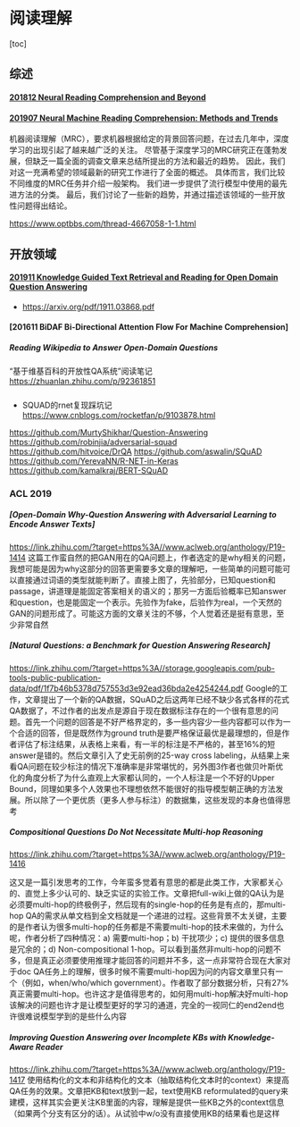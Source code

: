# 阅读理解
[toc]

## 综述
#### [201812 Neural Reading Comprehension and Beyond]()

#### [201907 Neural Machine Reading Comprehension: Methods and Trends](http://arxiv.org/abs/1907.01118)
机器阅读理解（MRC），要求机器根据给定的背景回答问题，在过去几年中，深度学习的出现引起了越来越广泛的关注。 尽管基于深度学习的MRC研究正在蓬勃发展，但缺乏一篇全面的调查文章来总结所提出的方法和最近的趋势。 因此，我们对这一充满希望的领域最新的研究工作进行了全面的概述。 具体而言，我们比较不同维度的MRC任务并介绍一般架构。 我们进一步提供了流行模型中使用的最先进方法的分类。 最后，我们讨论了一些新的趋势，并通过描述该领域的一些开放性问题得出结论。

https://www.optbbs.com/thread-4667058-1-1.html

## 开放领域
#### [201911 Knowledge Guided Text Retrieval and Reading for Open Domain Question Answering]()
 - https://arxiv.org/pdf/1911.03868.pdf


 #### [201611 BiDAF Bi-Directional Attention Flow For Machine Comprehension]

##### Reading Wikipedia to Answer Open-Domain Questions
 “基于维基百科的开放性QA系统”阅读笔记    https://zhuanlan.zhihu.com/p/92361851


##### 
- SQUAD的rnet复现踩坑记 https://www.cnblogs.com/rocketfan/p/9103878.html



https://github.com/MurtyShikhar/Question-Answering
https://github.com/robinjia/adversarial-squad
https://github.com/hitvoice/DrQA
https://github.com/aswalin/SQuAD
https://github.com/YerevaNN/R-NET-in-Keras
https://github.com/kamalkraj/BERT-SQuAD


### ACL 2019
##### [Open-Domain Why-Question Answering with Adversarial Learning to Encode Answer Texts]
https://link.zhihu.com/?target=https%3A//www.aclweb.org/anthology/P19-1414
这篇工作蛮自然的把GAN用在的QA问题上，作者选定的是why相关的问题，我想可能是因为why这部分的回答更需要多文章的理解吧，一些简单的问题可能可以直接通过词语的类型就能判断了。直接上图了，先验部分，已知question和passage，讲道理是能固定答案相关的语义的；那另一方面后验概率已知answer和question，也是能固定一个表示。先验作为fake，后验作为real，一个天然的GAN的问题形成了。可能这方面的文章关注的不够，个人觉着还是挺有意思，至少非常自然

##### [Natural Questions: a Benchmark for Question Answering Research]
https://link.zhihu.com/?target=https%3A//storage.googleapis.com/pub-tools-public-publication-data/pdf/1f7b46b5378d757553d3e92ead36bda2e4254244.pdf
Google的工作，文章提出了一个新的QA数据，SQuAD之后这两年已经不缺少各式各样的花式QA数据了，不过作者的出发点是源自于现在数据标注存在的一个很有意思的问题。首先一个问题的回答是不好严格界定的，多一些内容少一些内容都可以作为一个合适的回答，但是既然作为ground truth是要严格保证最优是最理想的，但是作者评估了标注结果，从表格上来看，有一半的标注是不严格的，甚至16%的短answer是错的。然后文章引入了史无前例的25-way cross labeling，从结果上来看QA问题在较少标注的情况下准确率是非常堪忧的，另外图3作者也做贝叶斯优化的角度分析了为什么直观上大家都认同的，一个人标注是一个不好的Upper Bound，同理如果多个人效果也不理想依然不能很好的指导模型朝正确的方法发展。所以除了一个更优质（更多人参与标注）的数据集，这些发现的本身也值得思考

##### Compositional Questions Do Not Necessitate Multi-hop Reasoning
https://link.zhihu.com/?target=https%3A//www.aclweb.org/anthology/P19-1416

这又是一篇引发思考的工作，今年蛮多觉着有意思的都是此类工作，大家都关心的、直觉上多少认可的、缺乏实证的实验工作。文章把full-wiki上做的QA认为是必须要multi-hop的终极例子，然后现有的single-hop的任务是有点的，那multi-hop QA的需求从单文档到全文档就是一个递进的过程。这些背景不太关键，主要的是作者认为很多multi-hop的任务都是不需要multi-hop的技术来做的，为什么呢，作者分析了四种情况：a) 需要multi-hop；b) 干扰项少；c) 提供的很多信息是冗余的；d) Non-compositional 1-hop。可以看到虽然非multi-hop的问题不多，但是真正必须要使用推理才能回答的问题并不多，这一点非常符合现在大家对于doc QA任务上的理解，很多时候不需要multi-hop因为问的内容文章里只有一个（例如，when/who/which government）。作者取了部分数据分析，只有27%真正需要multi-hop。也许这才是值得思考的，如何用multi-hop解决好multi-hop该解决的问题也许才是让模型更好的学习的通道，完全的一视同仁的end2end也许很难说模型学到的是些什么内容

##### Improving Question Answering over Incomplete KBs with Knowledge-Aware Reader
https://link.zhihu.com/?target=https%3A//www.aclweb.org/anthology/P19-1417
使用结构化的文本和非结构化的文本（抽取结构化文本时的context）来提高QA任务的效果。文章把KB和text放到一起，text使用KB reformulated的query来建模，这样其实会更关注KB里面的内容，理解是提供一些KB之外的context信息（如果两个分支有区分的话）。从试验中w/o没有直接使用KB的结果看也是这样



























